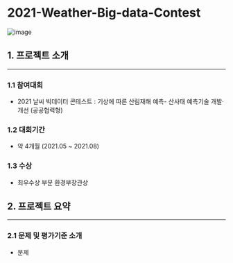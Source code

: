 # 2021-Weather-Big-data-Contest

![image](https://user-images.githubusercontent.com/52397912/131255816-af0aa4a3-9c53-494d-a8ea-d79e9e429711.png)

## 1. 프로젝트 소개
-------------------------------------------------------------------------------
### 1.1 참여대회
+ 2021 날씨 빅데이터 콘테스트 : 기상에 따른 산림재해 예측- 산사태 예측기술 개발·개선 (공공협력형)

### 1.2 대회기간
+ 약 4개월 (2021.05 ~ 2021.08)

### 1.3 수상
+ 최우수상 부문 환경부장관상

## 2. 프로젝트 요약
---------------------------------------
### 2.1 문제 및 평가기준 소개
+ 문제
